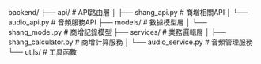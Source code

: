 backend/
├── api/                    # API路由層
│   ├── shang_api.py       # 商增相關API
│   └── audio_api.py       # 音頻服務API
├── models/                 # 數據模型層
│   └── shang_model.py     # 商增記錄模型
├── services/              # 業務邏輯層
│   ├── shang_calculator.py # 商增計算服務
│   └── audio_service.py   # 音頻管理服務
└── utils/                 # 工具函數